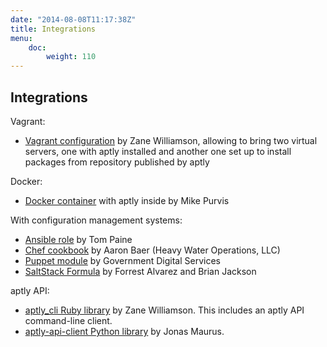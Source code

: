 ```yaml
---
date: "2014-08-08T11:17:38Z"
title: Integrations
menu:
    doc:
        weight: 110
---
```


Integrations
------------

Vagrant:

-   [Vagrant configuration](https://github.com/sepulworld/aptly-vagrant) by
    Zane Williamson, allowing to bring two virtual servers, one with aptly installed
    and another one set up to install packages from repository published by aptly

Docker:

-    [Docker container](https://github.com/mikepurvis/aptly-docker) with aptly inside by Mike Purvis

With configuration management systems:

-   [Ansible role](https://github.com/aioue/ansible-role-aptly) by Tom Paine
-   [Chef cookbook](https://github.com/hw-cookbooks/aptly) by Aaron Baer
    (Heavy Water Operations, LLC)
-   [Puppet module](https://github.com/alphagov/puppet-aptly) by
    Government Digital Services
-   [SaltStack Formula](https://github.com/saltstack-formulas/aptly-formula) by
    Forrest Alvarez and Brian Jackson

aptly API:

-   [aptly_cli Ruby library](https://github.com/sepulworld/aptly_cli) by Zane Williamson. 
    This includes an aptly API command-line client.
-   [aptly-api-client Python library](https://github.com/gopythongo/aptly-api-client) by Jonas Maurus.
